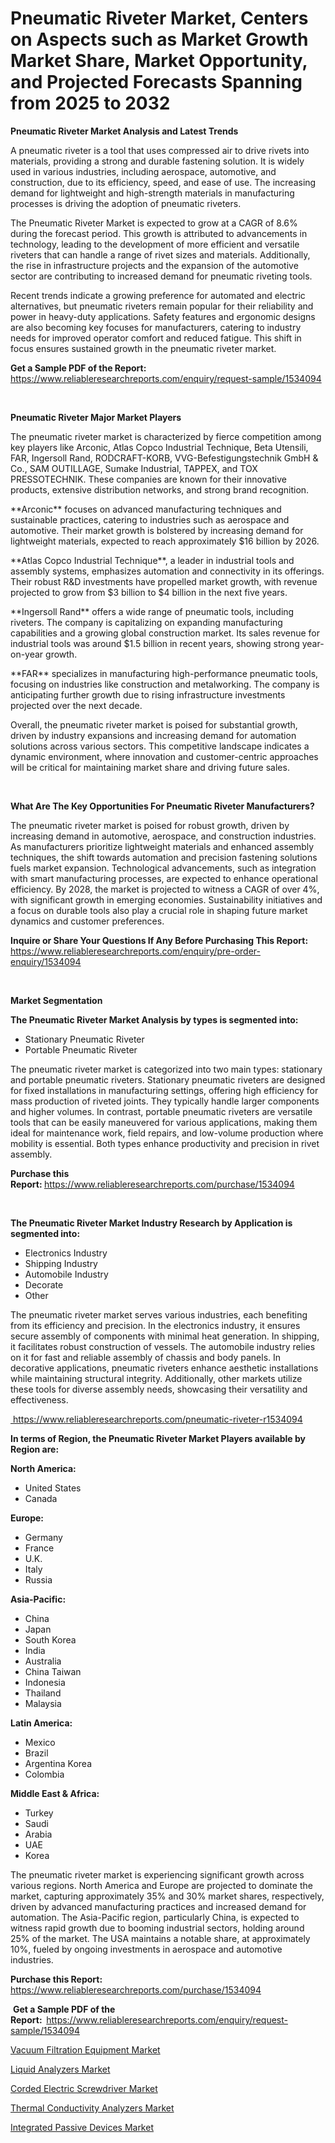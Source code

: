 <p><h1>Pneumatic Riveter Market, Centers on Aspects such as Market Growth Market Share, Market Opportunity, and Projected Forecasts Spanning from 2025 to 2032</h1></p><p><strong>Pneumatic Riveter Market Analysis and Latest Trends</strong></p>
<p><p>A pneumatic riveter is a tool that uses compressed air to drive rivets into materials, providing a strong and durable fastening solution. It is widely used in various industries, including aerospace, automotive, and construction, due to its efficiency, speed, and ease of use. The increasing demand for lightweight and high-strength materials in manufacturing processes is driving the adoption of pneumatic riveters.</p><p>The Pneumatic Riveter Market is expected to grow at a CAGR of 8.6% during the forecast period. This growth is attributed to advancements in technology, leading to the development of more efficient and versatile riveters that can handle a range of rivet sizes and materials. Additionally, the rise in infrastructure projects and the expansion of the automotive sector are contributing to increased demand for pneumatic riveting tools. </p><p>Recent trends indicate a growing preference for automated and electric alternatives, but pneumatic riveters remain popular for their reliability and power in heavy-duty applications. Safety features and ergonomic designs are also becoming key focuses for manufacturers, catering to industry needs for improved operator comfort and reduced fatigue. This shift in focus ensures sustained growth in the pneumatic riveter market.</p></p>
<p><strong>Get a Sample PDF of the Report:&nbsp;</strong> <a href="https://www.reliableresearchreports.com/enquiry/request-sample/1534094?utm_campaign=32&utm_medium=2&utm_source=Github&utm_content=ia&utm_term=17022025&utm_id=pneumatic-riveter">https://www.reliableresearchreports.com/enquiry/request-sample/1534094</a></p>
<p>&nbsp;</p>
<p><strong>Pneumatic Riveter Major Market Players</strong></p>
<p><p>The pneumatic riveter market is characterized by fierce competition among key players like Arconic, Atlas Copco Industrial Technique, Beta Utensili, FAR, Ingersoll Rand, RODCRAFT-KORB, VVG-Befestigungstechnik GmbH & Co., SAM OUTILLAGE, Sumake Industrial, TAPPEX, and TOX PRESSOTECHNIK. These companies are known for their innovative products, extensive distribution networks, and strong brand recognition.</p><p>**Arconic** focuses on advanced manufacturing techniques and sustainable practices, catering to industries such as aerospace and automotive. Their market growth is bolstered by increasing demand for lightweight materials, expected to reach approximately $16 billion by 2026.</p><p>**Atlas Copco Industrial Technique**, a leader in industrial tools and assembly systems, emphasizes automation and connectivity in its offerings. Their robust R&D investments have propelled market growth, with revenue projected to grow from $3 billion to $4 billion in the next five years.</p><p>**Ingersoll Rand** offers a wide range of pneumatic tools, including riveters. The company is capitalizing on expanding manufacturing capabilities and a growing global construction market. Its sales revenue for industrial tools was around $1.5 billion in recent years, showing strong year-on-year growth.</p><p>**FAR** specializes in manufacturing high-performance pneumatic tools, focusing on industries like construction and metalworking. The company is anticipating further growth due to rising infrastructure investments projected over the next decade.</p><p>Overall, the pneumatic riveter market is poised for substantial growth, driven by industry expansions and increasing demand for automation solutions across various sectors. This competitive landscape indicates a dynamic environment, where innovation and customer-centric approaches will be critical for maintaining market share and driving future sales.</p></p>
<p>&nbsp;</p>
<p><strong>What Are The Key Opportunities For Pneumatic Riveter Manufacturers?</strong></p>
<p><p>The pneumatic riveter market is poised for robust growth, driven by increasing demand in automotive, aerospace, and construction industries. As manufacturers prioritize lightweight materials and enhanced assembly techniques, the shift towards automation and precision fastening solutions fuels market expansion. Technological advancements, such as integration with smart manufacturing processes, are expected to enhance operational efficiency. By 2028, the market is projected to witness a CAGR of over 4%, with significant growth in emerging economies. Sustainability initiatives and a focus on durable tools also play a crucial role in shaping future market dynamics and customer preferences.</p></p>
<p><strong>Inquire or Share Your Questions If Any Before Purchasing This Report:</strong> <a href="https://www.reliableresearchreports.com/enquiry/pre-order-enquiry/1534094?utm_campaign=32&utm_medium=2&utm_source=Github&utm_content=ia&utm_term=17022025&utm_id=pneumatic-riveter">https://www.reliableresearchreports.com/enquiry/pre-order-enquiry/1534094</a></p>
<p>&nbsp;</p>
<p><strong>Market Segmentation</strong></p>
<p><strong>The Pneumatic Riveter Market Analysis by types is segmented into:</strong></p>
<p><ul><li>Stationary Pneumatic Riveter</li><li>Portable Pneumatic Riveter</li></ul></p>
<p><p>The pneumatic riveter market is categorized into two main types: stationary and portable pneumatic riveters. Stationary pneumatic riveters are designed for fixed installations in manufacturing settings, offering high efficiency for mass production of riveted joints. They typically handle larger components and higher volumes. In contrast, portable pneumatic riveters are versatile tools that can be easily maneuvered for various applications, making them ideal for maintenance work, field repairs, and low-volume production where mobility is essential. Both types enhance productivity and precision in rivet assembly.</p></p>
<p><strong>Purchase this Report:&nbsp;</strong><a href="https://www.reliableresearchreports.com/purchase/1534094?utm_campaign=32&utm_medium=2&utm_source=Github&utm_content=ia&utm_term=17022025&utm_id=pneumatic-riveter">https://www.reliableresearchreports.com/purchase/1534094</a></p>
<p>&nbsp;</p>
<p><strong>The Pneumatic Riveter Market Industry Research by Application is segmented into:</strong></p>
<p><ul><li>Electronics Industry</li><li>Shipping Industry</li><li>Automobile Industry</li><li>Decorate</li><li>Other</li></ul></p>
<p><p>The pneumatic riveter market serves various industries, each benefiting from its efficiency and precision. In the electronics industry, it ensures secure assembly of components with minimal heat generation. In shipping, it facilitates robust construction of vessels. The automobile industry relies on it for fast and reliable assembly of chassis and body panels. In decorative applications, pneumatic riveters enhance aesthetic installations while maintaining structural integrity. Additionally, other markets utilize these tools for diverse assembly needs, showcasing their versatility and effectiveness.</p></p>
<p><a href="https://www.reliableresearchreports.com/pneumatic-riveter-r1534094?utm_campaign=32&utm_medium=2&utm_source=Github&utm_content=ia&utm_term=17022025&utm_id=pneumatic-riveter">&nbsp;https://www.reliableresearchreports.com/pneumatic-riveter-r1534094</a></p>
<p><strong>In terms of Region, the Pneumatic Riveter Market Players available by Region are:</strong></p>
<p>
    <p> <strong> North America: </strong>
        <ul>
            <li>United States</li>
            <li>Canada</li>
        </ul>
        </p> 
    <p> <strong> Europe: </strong>
        <ul>
            <li>Germany</li>
            <li>France</li>
            <li>U.K.</li>
            <li>Italy</li>
            <li>Russia</li>
        </ul>
        </p> 
    <p> <strong> Asia-Pacific: </strong>
        <ul>
            <li>China</li>
            <li>Japan</li>
            <li>South Korea</li>
            <li>India</li>
            <li>Australia</li>
            <li>China Taiwan</li>
            <li>Indonesia</li>
            <li>Thailand</li>
            <li>Malaysia</li>
        </ul>
        </p> 
    <p> <strong> Latin America: </strong>
        <ul>
            <li>Mexico</li>
            <li>Brazil</li>
            <li>Argentina Korea</li>
            <li>Colombia</li>
        </ul>
        </p> 
    <p> <strong> Middle East & Africa: </strong>
        <ul>
            <li>Turkey</li>
            <li>Saudi</li>
            <li>Arabia</li>
            <li>UAE</li>
            <li>Korea</li>
        </ul>
    </p>
    </p>
<p><p>The pneumatic riveter market is experiencing significant growth across various regions. North America and Europe are projected to dominate the market, capturing approximately 35% and 30% market shares, respectively, driven by advanced manufacturing practices and increased demand for automation. The Asia-Pacific region, particularly China, is expected to witness rapid growth due to booming industrial sectors, holding around 25% of the market. The USA maintains a notable share, at approximately 10%, fueled by ongoing investments in aerospace and automotive industries.</p></p>
<p><strong>Purchase this Report: </strong><a href="https://www.reliableresearchreports.com/purchase/1534094?utm_campaign=32&utm_medium=2&utm_source=Github&utm_content=ia&utm_term=17022025&utm_id=pneumatic-riveter">https://www.reliableresearchreports.com/purchase/1534094</a></p>
<p>&nbsp;<strong>Get a Sample PDF of the Report:&nbsp;&nbsp;</strong><a href="https://www.reliableresearchreports.com/enquiry/request-sample/1534094?utm_campaign=32&utm_medium=2&utm_source=Github&utm_content=ia&utm_term=17022025&utm_id=pneumatic-riveter">https://www.reliableresearchreports.com/enquiry/request-sample/1534094</a></p>
<p><strong></strong></p>
<p><p><a href="https://github.com/akrachveslov/Market-Research-Report-List-1/blob/main/vacuum-filtration-equipment-market.md?utm_campaign=32&utm_medium=2&utm_source=Github&utm_content=ia&utm_term=17022025&utm_id=pneumatic-riveter">Vacuum Filtration Equipment Market</a></p><p><a href="https://github.com/adyawafurber1/Market-Research-Report-List-1/blob/main/liquid-analyzers-market.md?utm_campaign=32&utm_medium=2&utm_source=Github&utm_content=ia&utm_term=17022025&utm_id=pneumatic-riveter">Liquid Analyzers Market</a></p><p><a href="https://github.com/balapopepi/Market-Research-Report-List-1/blob/main/corded-electric-screwdriver-market.md?utm_campaign=32&utm_medium=2&utm_source=Github&utm_content=ia&utm_term=17022025&utm_id=pneumatic-riveter">Corded Electric Screwdriver Market</a></p><p><a href="https://github.com/pimanoruman/Market-Research-Report-List-1/blob/main/thermal-conductivity-analyzers-market.md?utm_campaign=32&utm_medium=2&utm_source=Github&utm_content=ia&utm_term=17022025&utm_id=pneumatic-riveter">Thermal Conductivity Analyzers Market</a></p><p><a href="https://github.com/tashipmhuiri/Market-Research-Report-List-1/blob/main/integrated-passive-devices-market.md?utm_campaign=32&utm_medium=2&utm_source=Github&utm_content=ia&utm_term=17022025&utm_id=pneumatic-riveter">Integrated Passive Devices Market</a></p></p>